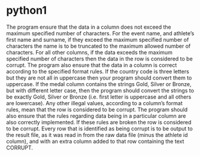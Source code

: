 # python1
The program ensure that the data in a column does not exceed the maximum specified number of characters. 
For the event name, and athlete’s first name and surname, if they exceed the maximum specified number of characters the name is to be truncated to the maximum allowed number of characters. 
For all other columns, if the data exceeds the maximum specified number of characters then the data in the row is considered to be corrupt.
The program also ensure that the data in a column is correct according to the specified format rules. 
If the country code is three letters but they are not all in uppercase then your program should convert them to uppercase. 
If the medal column contains the strings Gold, Silver or Bronze, but with different letter case, 
then the program should convert the strings to be exactly Gold, Silver or Bronze (i.e. first letter is uppercase and all others are lowercase). Any other illegal values, according to a column’s format rules, mean that the row is considered to be corrupt.
The program should also ensure that the rules regarding data being in a particular column are also correctly implemented. 
If these rules are broken the row is considered to be corrupt.
Every row that is identified as being corrupt is to be output to the result file, as it was read in from the raw data file (minus the athlete id column), and with an extra column added to that row containing the text CORRUPT.
